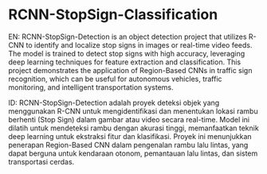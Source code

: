 # RCNN-StopSign-Classification

EN: RCNN-StopSign-Detection is an object detection project that utilizes R-CNN to identify and localize stop signs in images or real-time video feeds. The model is trained to detect stop signs with high accuracy, leveraging deep learning techniques for feature extraction and classification. This project demonstrates the application of Region-Based CNNs in traffic sign recognition, which can be useful for autonomous vehicles, traffic monitoring, and intelligent transportation systems.

ID: RCNN-StopSign-Detection adalah proyek deteksi objek yang menggunakan R-CNN untuk mengidentifikasi dan menentukan lokasi rambu berhenti (Stop Sign) dalam gambar atau video secara real-time. Model ini dilatih untuk mendeteksi rambu dengan akurasi tinggi, memanfaatkan teknik deep learning untuk ekstraksi fitur dan klasifikasi. Proyek ini menunjukkan penerapan Region-Based CNN dalam pengenalan rambu lalu lintas, yang dapat berguna untuk kendaraan otonom, pemantauan lalu lintas, dan sistem transportasi cerdas.
